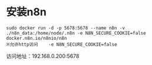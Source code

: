 # 安装n8n
```
sudo docker run -d -p 5678:5678 --name n8n -v ./n8n_data:/home/node/.n8n -e N8N_SECURE_COOKIE=false docker.n8n.io/n8nio/n8n
※允许http访问    -e N8N_SECURE_COOKIE=false   　
```

访问地址：192.168.0.200:5678


